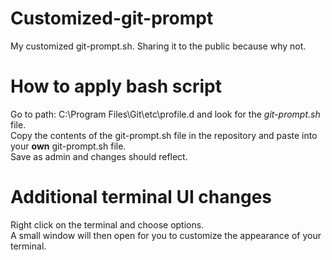 # Customized-git-prompt
My customized git-prompt.sh. Sharing it to the public because why not.

# How to apply bash script
Go to path: C:\Program Files\Git\etc\profile.d</b> and look for the <i>git-prompt.sh</i> file.
<br>
Copy the contents of the git-prompt.sh file in the repository and paste into your <b>own</b> git-prompt.sh file.
<br>
Save as admin and changes should reflect.
<br>
# Additional terminal UI changes
Right click on the terminal and choose options.
<br>
A small window will then open for you to customize the appearance of your terminal.
